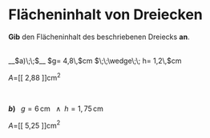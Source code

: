 <!--
version:  0.0.1

language: de


@style
input {
    text-align: center;
}

.flex-container {
    display: flex;
    flex-wrap: wrap;
    align-items: stretch;
    gap: 20px;
}

.flex-child {
    flex: 1;
    min-width: 350px;
    margin-right: 20px;
}

@media (max-width: 400px) {
    .flex-child {
        flex: 100%;
        margin-right: 0;
    }
}
@end

formula: \carry   \textcolor{red}{\scriptsize #1}
formula: \digit   \rlap{\carry{#1}}\phantom{#2}#2
formula: \permil  \text{‰}

import: https://raw.githubusercontent.com/LiaTemplates/Tikz-Jax/main/README.md

script: https://cdn.jsdelivr.net/gh/LiaTemplates/Tikz-Jax@main/dist/index.js


tags: Dreiecke, Länge, Fläche, Dezimalzahlen, leicht, niedrig, Angeben

comment: Berechne den Flächeninhalt einer dreieckigen Fläche in Dezimalzahlen.

author: Martin Lommatzsch

-->




# Flächeninhalt von Dreiecken


**Gib** den Flächeninhalt des beschriebenen Dreiecks **an**.

<br>


<section class="flex-container">

<div class="flex-child">
__$a)\;\;$__ $g= 4,8\,$cm $\;\;\wedge\;\; h= 1,2\,$cm

$A=$[[  2,88  ]]cm$^2$

<br>
</div>

<div class="flex-child">

__$b)\;\;$__ $g= 6\,$cm $\;\;\wedge\;\; h= 1,75\,$cm

$A=$[[  5,25  ]]cm$^2$



</div>

</section>





<br>
<br>
<br>
<br>
<br>